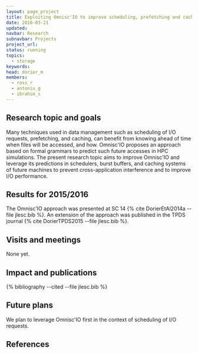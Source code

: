 ```yaml
---
layout: page_project
title: Exploiting Omnisc'IO to improve scheduling, prefetching and caching in Exascale systems
date: 2016-03-21
updated:
navbar: Research
subnavbar: Projects
project_url:
status: running
topics: 
  - storage
keywords:
head: dorier_m
members:
  - ross_r
  - antoniu_g
  - ibrahim_s
---
```


## Research topic and goals

Many techniques used in data management such as scheduling of I/O requests, prefetching, and caching, can benefit from knowing ahead of time when files will be accessed, and how. Omnisc'IO proposes an approach based on formal grammars to predict such future accesses in HPC simulations. The present research topic aims to improve Omnisc'IO and leverage its predictions in schedulers, burst buffers, and caching systems of future machines to prevent cross-application interference and to improve I/O performance.

## Results for 2015/2016

The Omnisc'IO approach was presented at SC 14 {% cite DorierEtAl2014a --file jlesc.bib %}. An extension of the approach was published in the TPDS journal {% cite DorierTPDS2015 --file jlesc.bib %}.


## Visits and meetings

None yet.

## Impact and publications

{% bibliography --cited --file jlesc.bib %}


## Future plans

We plan to leverage Omnisc'IO first in the context of scheduling of I/O requests.

## References
